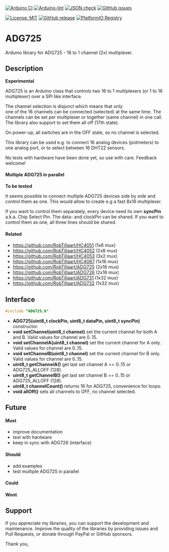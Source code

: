 
[![Arduino CI](https://github.com/RobTillaart/ADG725/workflows/Arduino%20CI/badge.svg)](https://github.com/marketplace/actions/arduino_ci)
[![Arduino-lint](https://github.com/RobTillaart/ADG725/actions/workflows/arduino-lint.yml/badge.svg)](https://github.com/RobTillaart/ADG725/actions/workflows/arduino-lint.yml)
[![JSON check](https://github.com/RobTillaart/ADG725/actions/workflows/jsoncheck.yml/badge.svg)](https://github.com/RobTillaart/ADG725/actions/workflows/jsoncheck.yml)
[![GitHub issues](https://img.shields.io/github/issues/RobTillaart/ADG725.svg)](https://github.com/RobTillaart/ADG725/issues)

[![License: MIT](https://img.shields.io/badge/license-MIT-green.svg)](https://github.com/RobTillaart/ADG725/blob/master/LICENSE)
[![GitHub release](https://img.shields.io/github/release/RobTillaart/ADG725.svg?maxAge=3600)](https://github.com/RobTillaart/ADG725/releases)
[![PlatformIO Registry](https://badges.registry.platformio.org/packages/robtillaart/library/ADG725.svg)](https://registry.platformio.org/libraries/robtillaart/ADG725)


# ADG725

Arduino library for ADG725 - 16 to 1 channel (2x) multiplexer.


## Description

**Experimental**

ADG725 is an Arduino class that controls two 16 to 1 multiplexers
(or 1 to 16 multiplexer) over a SPI like interface.

The channel selection is disjunct which means that only  
one of the 16 channels can be connected (selected) at the same time.
The channels can be set per multiplexer or together (same channel) in one call.
The library also support to set them all off (17th state).

On power-up, all switches are in the OFF state, so no channel is selected.

This library can be used e.g. to connect 16 analog devices (potmeters) to
one analog port, or to select between 16 DHT22 sensors.

No tests with hardware have been done yet, so use with care.
Feedback welcome!


#### Multiple ADG725 in parallel

**To be tested**

It seems possible to connect multiple ADG725 devices side by side and control 
them as one. This would allow to create e.g a fast 8x16 multiplexer.

If you want to control them separately, every device need its own **syncPin**
a.k.a. Chip Select Pin. The data- and clockPin can be shared.
If you want to control them as one, all three lines should be shared.


#### Related

- https://github.com/RobTillaart/HC4051 (1x8 mux)
- https://github.com/RobTillaart/HC4052 (2x8 mux)
- https://github.com/RobTillaart/HC4053 (3x2 mux)
- https://github.com/RobTillaart/HC4067 (1x16 mux)
- https://github.com/RobTillaart/ADG725 (2x16 mux)
- https://github.com/RobTillaart/ADG726 (2x16 mux)
- https://github.com/RobTillaart/ADG731 (1x32 mux)
- https://github.com/RobTillaart/ADG732 (1x32 mux)


## Interface

```cpp
#include "ADG725.h"
```

- **ADG725(uint8_t clockPin, uint8_t dataPin, uint8_t syncPin)** constructor.
- **void setChannel(uint8_t channel)** set the current channel for both A and B.
Valid values for channel are 0..15.
- **void setChannelA(uint8_t channel)** set the current channel for A only.
Valid values for channel are 0..15.
- **void setChannelB(uint8_t channel)** set the current channel for B only.
Valid values for channel are 0..15.
- **uint8_t getChannelA()** get last set channel A == 0..15 or ADG725_ALLOFF (128).
- **uint8_t getChannelB()** get last set channel B == 0..15 or ADG725_ALLOFF (128).
- **uint8_t channelCount()** returns 16 for ADG725, convenience for loops.
- **void allOff()** sets all channels to OFF, no channel selected.

## Future

#### Must

- improve documentation
- test with hardware
- keep in sync with ADG726 (interface)

#### Should

- add examples
- test multiple ADG725 in parallel

#### Could


#### Wont


## Support

If you appreciate my libraries, you can support the development and maintenance.
Improve the quality of the libraries by providing issues and Pull Requests, or
donate through PayPal or GitHub sponsors.

Thank you,


